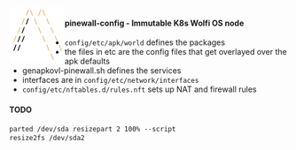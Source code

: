 <img src="logo.png" align="left" width="100px" height="100px"/>

#### pinewall-config - Immutable K8s Wolfi OS node


* `config/etc/apk/world` defines the packages
* the files in etc are the config files that get overlayed over the apk defaults
* genapkovl-pinewall.sh defines the services
* interfaces are in `config/etc/network/interfaces`
* `config/etc/nftables.d/rules.nft` sets up NAT and firewall rules

#### TODO

```
parted /dev/sda resizepart 2 100% --script
resize2fs /dev/sda2
```
